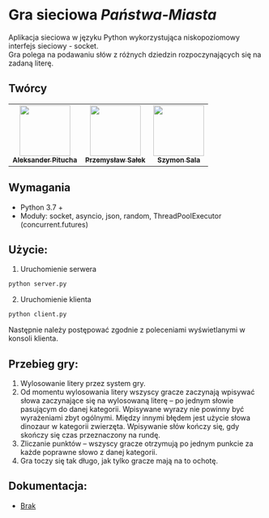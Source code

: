 # Gra sieciowa ***Państwa-Miasta***

Aplikacja sieciowa w języku Python wykorzystująca niskopoziomowy interfejs sieciowy - socket.  
Gra polega na podawaniu słów z różnych dziedzin rozpoczynających się na zadaną literę.

## Twórcy
<table>
  <tr>
    <td align="center"> <a href="https://github.com/PituchaAleksander"><img src="https://avatars.githubusercontent.com/u/63605795?v=4" width="100px;" alt=""/><br><sub><b>Aleksander Pitucha</b></sub></a></td>
    <td align="center"> <a href="https://github.com/PrzemyslawSalek"><img src="https://avatars.githubusercontent.com/u/66259490?v=4" width="100px;" alt=""/><br><sub><b>Przemysław Sałek</b></sub></a></td>
    <td align="center"> <a href="https://github.com/szymix1999"><img src="https://avatars.githubusercontent.com/u/66270215?v=4" width="100px;" alt=""/><br><sub><b>Szymon Sala</b></sub></a></td>
  </tr>
</table>

## Wymagania
  * Python 3.7 +
  * Moduły: socket, asyncio, json, random, ThreadPoolExecutor (concurrent.futures)

## Użycie:
1. Uruchomienie serwera
```bash
python server.py
```
2. Uruchomienie klienta
```bash
python client.py
```
Następnie należy postępować zgodnie z poleceniami wyświetlanymi w konsoli klienta.

## Przebieg gry:
1. Wylosowanie litery przez system gry.
2. Od momentu wylosowania litery wszyscy gracze zaczynają wpisywać słowa zaczynające się na wylosowaną literę – po jednym słowie pasującym do danej kategorii. Wpisywane wyrazy nie powinny być wyrażeniami zbyt ogólnymi. Między innymi błędem jest użycie słowa dinozaur w kategorii zwierzęta. Wpisywanie słów kończy się, gdy skończy się czas przeznaczony na rundę.
3. Zliczanie punktów – wszyscy gracze otrzymują po jednym punkcie za każde poprawne słowo z danej kategorii.
4. Gra toczy się tak długo, jak tylko gracze mają na to ochotę.

## Dokumentacja:
- <a href="https://www.youtube.com/watch?v=dQw4w9WgXcQ">Brak</a>
